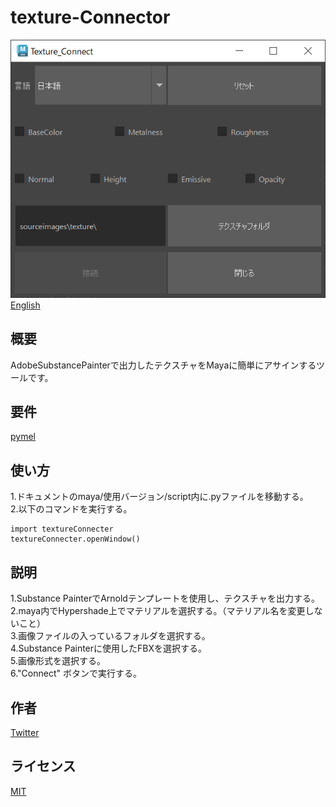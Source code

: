 # texture-Connector

![screenshot](images/texconnect_window.PNG)  
[English](README_EN.md)
## 概要
AdobeSubstancePainterで出力したテクスチャをMayaに簡単にアサインするツールです。
## 要件
[pymel](https://github.com/LumaPictures/pymel)
## 使い方
1.ドキュメントのmaya/使用バージョン/script内に.pyファイルを移動する。  
2.以下のコマンドを実行する。
```
import textureConnecter
textureConnecter.openWindow()
```
## 説明
1.Substance PainterでArnoldテンプレートを使用し、テクスチャを出力する。  
2.maya内でHypershade上でマテリアルを選択する。（マテリアル名を変更しないこと）  
3.画像ファイルの入っているフォルダを選択する。  
4.Substance Painterに使用したFBXを選択する。  
5.画像形式を選択する。  
6."Connect" ボタンで実行する。
## 作者
[Twitter](https://x.com/cotte_921)

## ライセンス
[MIT](LICENSE)
